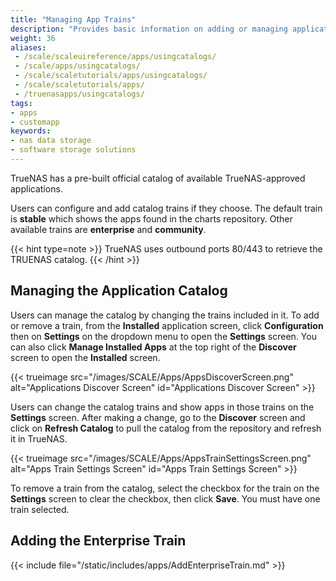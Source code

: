 ```yaml
---
title: "Managing App Trains"
description: "Provides basic information on adding or managing application trains in TrueNAS."
weight: 36
aliases:
 - /scale/scaleuireference/apps/usingcatalogs/
 - /scale/apps/usingcatalogs/
 - /scale/scaletutorials/apps/usingcatalogs/
 - /scale/scaletutorials/apps/
 - /truenasapps/usingcatalogs/
tags:
- apps
- customapp
keywords:
- nas data storage
- software storage solutions
---
```


TrueNAS has a pre-built official catalog of available TrueNAS-approved applications.

Users can configure and add catalog trains if they choose.
The default train is **stable** which shows the apps found in the charts repository. Other available trains are **enterprise** and **community**.

{{< hint type=note >}}
TrueNAS uses outbound ports 80/443 to retrieve the TRUENAS catalog.
{{< /hint >}}

## Managing the Application Catalog
Users can manage the catalog by changing the trains included in it.
To add or remove a train, from the **Installed** application screen, click **Configuration** then on **Settings** on the dropdown menu to open the **Settings** screen.
You can also click **Manage Installed Apps** at the top right of the **Discover** screen to open the **Installed** screen.

{{< trueimage src="/images/SCALE/Apps/AppsDiscoverScreen.png" alt="Applications Discover Screen" id="Applications Discover Screen" >}}

Users can change the catalog trains and show apps in those trains on the **Settings** screen.
After making a change, go to the **Discover** screen and click on **Refresh Catalog** to pull the catalog from the repository and refresh it in TrueNAS.

{{< trueimage src="/images/SCALE/Apps/AppsTrainSettingsScreen.png" alt="Apps Train Settings Screen" id="Apps Train Settings Screen" >}}

To remove a train from the catalog, select the checkbox for the train on the **Settings** screen to clear the checkbox, then click **Save**.
You must have one train selected.

<!-- commenting out this section until we get confirmation of how to add a third-party catalog.
## Adding a Catalog 
{{< include file="/static/includes/ThirdPartyCatalogs.md" >}}

To deploy a third-party application, use the **Custom App** option.
 -->
 
## Adding the Enterprise Train

{{< include file="/static/includes/apps/AddEnterpriseTrain.md" >}}
